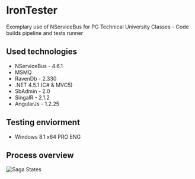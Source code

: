 IronTester
==========

Exemplary use of NServiceBus for PG Technical University Classes - Code builds pipeline and tests runner

## Used technologies
* NServiceBus - 4.6.1
* MSMQ
* RavenDb - 2.330
* .NET 4.5.1 (C# & MVC5)
* SbAdmin - 2.0
* SingalR - 2.1.2
* AngularJs - 1.2.25

## Testing enviorment
* Windows 8.1 x64 PRO ENG

## Process overview
![Saga States](http://i59.tinypic.com/2a4wlep.jpg) 
